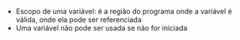 * Escopo de uma variável: é a região do programa onde a variável é válida, onde ela pode ser referenciada
* Uma variável não pode ser usada se não for iniciada
